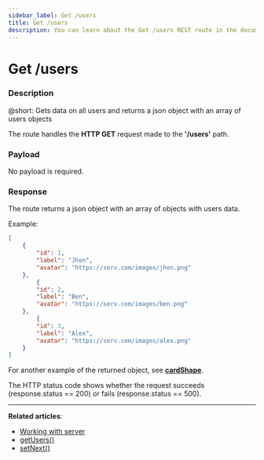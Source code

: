 ```yaml
---
sidebar_label: Get /users
title: Get /users
description: You can learn about the Get /users REST route in the documentation of the DHTMLX JavaScript Kanban library. Browse developer guides and API reference, try out code examples and live demos, and download a free 30-day evaluation version of DHTMLX Kanban.
---
```


# Get /users

### Description

@short: Gets data on all users and returns a json object with an array of users objects

The route handles the **HTTP GET** request made to the **'/users'** path.

### Payload

No payload is required.


### Response

The route returns a json object with an array of objects with users data. 

Example:

~~~json
[
    {
        "id": 1,
        "label": "Jhon",
        "avatar": "https://serv.com/images/jhon.png"
    },
        {
        "id": 2,
        "label": "Ben",
        "avatar": "https://serv.com/images/ben.png"
    },
        {
        "id": 3,
        "label": "Alex",
        "avatar": "https://serv.com/images/alex.png"
    }
]
~~~

For another example of the returned object, see [**cardShape**](api/config/js_kanban_cardshape_config.md).

The HTTP status code shows whether the request succeeds (response.status == 200) or fails (response.status == 500).

---

**Related articles**: 
- [Working with server](guides/working_with_server.md)
- [getUsers()](api/provider/rest_methods/js_kanban_getusers_method.md)
- [setNext()](api/internal/js_kanban_setnext_method.md)